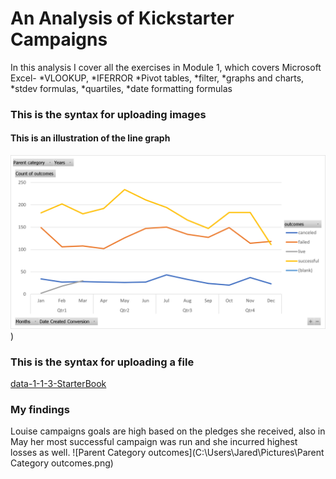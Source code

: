 # An Analysis of Kickstarter Campaigns
In this analysis I cover all the exercises in Module 1, which covers Microsoft Excel-
*VLOOKUP,
*IFERROR 
*Pivot tables, 
*filter, 
*graphs and charts, 
*stdev formulas, 
*quartiles, 
*date formatting formulas
### This is the syntax for uploading images
#### This is an illustration of the line graph
![Line chart](https://github.com/JaredTMurray/kickstarter-analysis/blob/main/Line%20chart.png))
### This is the syntax for uploading a file
[data-1-1-3-StarterBook](C:\Users\Jared\Documents\data-1-1-3-StarterBook.zip)
### My findings
Louise campaigns goals are high based on the pledges she received, also in May her most successful campaign was run and she incurred highest losses as well.
![Parent Category outcomes](C:\Users\Jared\Pictures\Parent Category outcomes.png)
